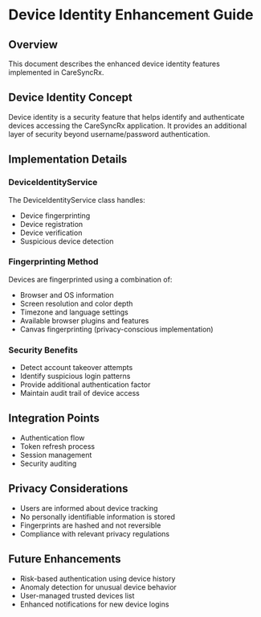 # Device Identity Enhancement Guide

## Overview
This document describes the enhanced device identity features implemented in CareSyncRx.

## Device Identity Concept
Device identity is a security feature that helps identify and authenticate devices accessing the CareSyncRx application. It provides an additional layer of security beyond username/password authentication.

## Implementation Details

### DeviceIdentityService
The DeviceIdentityService class handles:
- Device fingerprinting
- Device registration
- Device verification
- Suspicious device detection

### Fingerprinting Method
Devices are fingerprinted using a combination of:
- Browser and OS information
- Screen resolution and color depth
- Timezone and language settings
- Available browser plugins and features
- Canvas fingerprinting (privacy-conscious implementation)

### Security Benefits
- Detect account takeover attempts
- Identify suspicious login patterns
- Provide additional authentication factor
- Maintain audit trail of device access

## Integration Points
- Authentication flow
- Token refresh process
- Session management
- Security auditing

## Privacy Considerations
- Users are informed about device tracking
- No personally identifiable information is stored
- Fingerprints are hashed and not reversible
- Compliance with relevant privacy regulations

## Future Enhancements
- Risk-based authentication using device history
- Anomaly detection for unusual device behavior
- User-managed trusted devices list
- Enhanced notifications for new device logins
